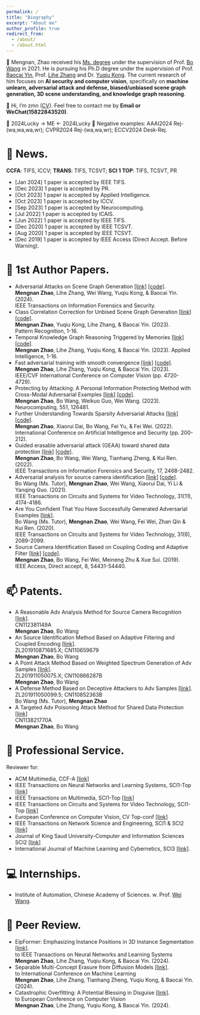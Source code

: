 ```yaml
---
permalink: /
title: "Biography"
excerpt: "About me"
author_profile: true
redirect_from: 
  - /about/
  - /about.html
---
```

👀 Mengnan, Zhao received his [Ms. degree](https://kns.cnki.net/kcms2/article/abstract?v=xBNwvqFr00I758DBo6k1ZC7bbx_n_5AOYMy08Iw2bIixchabLWSl2bsw716sGJJyiSNre1iPlmE-kwxg_QF2jZZ2ft22y6XOEjQexNbLVwcBspTizTRTUSl4MNwMA-hOhB1UJ6nKIyLGw03ZhVGu0w==&uniplatform=NZKPT&language=CHS) under the supervision of Prof. [Bo Wang](http://www.aisdut.cn/WangBo/publications.html) in 2021. He is pursuing his Ph.D degree under the supervision of Prof. [Baocai Yin](https://www.aminer.org/profile/yin-baocai/542d6bb7dabfae12b9804aa7), Prof. [Lihe Zhang](https://scholar.google.com/citations?user=XGPdQbIAAAAJ) and Dr. [Yuqiu Kong](https://scholar.google.com/citations?user=nKrhk4UAAAAJ&hl=zh-CN). The current research of him focuses on __AI security and computer vision__, specifically on __machine unlearn, adversarial attack and defense, biased/unbiased scene graph generation, 3D scene understanding, and knowledge graph reasoning__.

👋 Hi, I’m zmn ([CV](https://github.com/Dlut-lab-zmn/Dlut-lab-zmn.github.io/blob/master/files/zmn.pdf)). Feel free to contact me by __Email or WeChat(15822843520)__.

🙏 2024Lucky -> ME <- 2024Lucky 🙏  Negative examples: AAAI2024 Rej-(wa,wa,wa,wr); CVPR2024 Rej-(wa,wa,wr); ECCV2024 Desk-Rej.

💞️ News.
======
__CCFA__: TIFS, ICCV; __TRANS__: TIFS, TCSVT; __SCI 1 TOP__: TIFS, TCSVT, PR
- \[Jan 2024\] 1 paper is accepted by IEEE TIFS.
- \[Dec 2023\] 1 paper is accepted by PR.
- \[Oct 2023\] 1 paper is accepted by Applied Intelligence.
- \[Oct 2023\] 1 paper is accepted by ICCV.
- \[Sep 2023\] 1 paper is accepted by Neurocomputing.
- \[Jul 2022\] 1 paper is accepted by ICAIS.
- \[Jun 2022\] 1 paper is accepted by IEEE TIFS.
- \[Dec 2020\] 1 paper is accepted by IEEE TCSVT.
- \[Aug 2020\] 1 paper is accepted by IEEE TCSVT.
- \[Dec 2019\] 1 paper is accepted by IEEE Access (Direct Accept. Before Warning).

📝 1st Author Papers.
======
- Adversarial Attacks on Scene Graph Generation [\[link\]](https://ieeexplore.ieee.org/document/10417771) [\[code\]](https://github.com/Dlut-lab-zmn/SGG_Attack).  
__Mengnan Zhao__, Lihe Zhang, Wei Wang, Yuqiu Kong, & Baocai Yin. (2024).  
IEEE Transactions on Information Forensics and Security.
- Class Correlation Correction for Unbised Scene Graph Generation [\[link\]](https://www.sciencedirect.com/science/article/abs/pii/S0031320323009184) [\[code\]](https://github.com/Dlut-lab-zmn/class-correlation-correction).  
__Mengnan Zhao__, Yuqiu Kong, Lihe Zhang, & Baocai Yin. (2023).  
Pattern Recognition, 1-16.
- Temporal Knowledge Graph Reasoning Triggered
by Memories [\[link\]](https://arxiv.org/pdf/2110.08765.pdf) [\[code\]](https://github.com/Dlut-lab-zmn/MTDM).  
__Mengnan Zhao__, Lihe Zhang, Yuqiu Kong, & Baocai Yin. (2023).
Applied Intelligence, 1-16.  
- Fast adversarial training with smooth convergence [\[link\]](https://arxiv.org/pdf/2308.12857v1.pdf) [\[code\]](https://github.com/fat-cs/convergesmooth).  
__Mengnan Zhao__, Lihe Zhang, Yuqiu Kong, & Baocai Yin. (2023).  
IEEE/CVF International Conference on Computer Vision (pp. 4720-4729). 
- Protecting by Attacking: A Personal Information Protecting Method with Cross-Modal Adversarial Examples [\[link\]](https://pdf.sciencedirectassets.com/271597/1-s2.0-S0925231223X00289/1-s2.0-S0925231223006045/main.pdf?X-Amz-Security-Token=IQoJb3JpZ2luX2VjEK%2F%2F%2F%2F%2F%2F%2F%2F%2F%2F%2FwEaCXVzLWVhc3QtMSJHMEUCIQCgPbGg5He9ShbrnyV5xnf%2BwXAb3zoxLvao774p9R0nQwIgHevSbQhf4mwr0b0tP21rA6MEQ1hMrgEciLGTvwNtNmEqswUIeBAFGgwwNTkwMDM1NDY4NjUiDMqMLawQqCI%2B02A%2BMSqQBZ5vePScwJtw3NK%2FLdlDayy%2BDtsagjgYBP5BNu0LoaxaBYcH%2Fl0TexLcJLqkXSE0WAFx5gWS8FaDXXLMApqgC%2B5CPEbJFHmjUucoj0%2FSooo%2BZOqsuVgsH2ozlwrZ9Ryq7etmUKR1pqB5l9Yzj2nuJmXvYy3tkvgo0nWSS2eR1%2B2YVNlI%2BLGhzsnYtuL9ZkR7yCIz1BzppSWialfnS%2ByefP9aX%2B6GORa%2FlsjAb%2BXJRU%2BQsWVB45xVCTzKCaflhMZX5ChV7ZEELor1bJ%2FaSDAquLPZLTyNFOwZfF2TDywCbfJGCiRWTD%2Bpm%2FrE4mwP5uVsiD%2FadK0J2Wg%2BESMjizEL2BayJ9E3tGXtIvg3XOyuztOkn7AjitQsC3KCELevr0gToNLFITqEJO3UvALYMQUdmmaPLicQEd1H7%2F%2FXRQXbrxkLCMJ%2FCDIimtfQSoMSaKovxLpybF7IzJhuT%2FORV2JqSeiM0I5hU9UYYt1OeLxEHVjezzQjvAxONj%2FHlYJlpwLd2wZUbZ5OozLQA5VnWXCRkFdHP12d7JRFaJRLpxguSDXSfpNL%2FseHjct86NVTwfWjTOc2dNdbjI4YhOcwVy5%2BDrcp2OTqmshg%2BjUnABlDLu8pKYZ5b7WrBGdStjDI0ZQgQDsTKFeIyDbEN0uVVMogoDop7jrd%2FhMAVf8Ztk%2FxzrI%2BO4kwuh7t6ATe7oQfnz%2BBDl2nm%2BO%2Bi8vipSybPXfERqEgiyhMmR6ng4asQbWtFfTi53%2BjGcE34wE8fuSERvD%2BYKa7AipbjCCcBG1mrvuJ4HBMTZu9ggMPJ%2Fb9%2BtYt3Na%2B4pG0xQX48PjtP2H%2B5FG7WDFOAnfA9wBIbZIknZu%2BAv2XrS%2B%2FmXCIAOLWmpiAAemYMO7FracGOrEB%2FLIqUjH%2Bgejc30tm%2Flr3AI%2FfAq3kPtC30KjZOU4ygFbUejcskEyL8bSW5TbfRamFEBIbqrObd%2Be%2FYk%2FRw7CHt9xOeJ0BBljIGeffWH7CZslbVwDnPcYf%2Btp%2BusJN6ARd66nmGzJl83FSD9Svkw7ukilI1WbadgJssC4O2zEGSuv%2FPTAP40QecMvSfnJnOrbU8gCh298EMYkUQnVAX5fZXaPkCW6%2BHW3YiM79oY%2FDQNar&X-Amz-Algorithm=AWS4-HMAC-SHA256&X-Amz-Date=20230827T150528Z&X-Amz-SignedHeaders=host&X-Amz-Expires=300&X-Amz-Credential=ASIAQ3PHCVTY75DHB47S%2F20230827%2Fus-east-1%2Fs3%2Faws4_request&X-Amz-Signature=5482345a7970ae0407b3d1207d1e1d83299e1da4437f000dd0ede290b27b10d1&hash=9209517e1a31568f388718f31024b4fddc25cbc2e84429a806bce2a55abfee10&host=68042c943591013ac2b2430a89b270f6af2c76d8dfd086a07176afe7c76c2c61&pii=S0925231223006045&tid=spdf-df7a3083-a434-449d-9963-f4d2464c0213&sid=8447c51e1f06444ef93a26244c6f1502def9gxrqa&type=client&tsoh=d3d3LnNjaWVuY2VkaXJlY3QuY29t&ua=070058070a57575259&rr=7fd5367f7ff224d3&cc=cn) [\[code\]](https://github.com/Dlut-lab-zmn/Image-Captioning-Attack).  
__Mengnan Zhao__, Bo Wang, Weikuo Guo, Wei Wang. (2023).  
Neurocomputing, 551, 126481.
- Further Understanding Towards Sparsity Adversarial Attacks [\[link\]](http://ice.dlut.edu.cn/WangBo/Publications/Conference/FurtherUnderstandingTowardsSparsityAdversarialAttacks-2022.pdf) [\[code\]](https://github.com/Dlut-lab-zmn/Least_pixel_attack).  
__Mengnan Zhao__, Xiaorui Dai, Bo Wang, Fei Yu, & Fei Wei. (2022).  
International Conference on Artificial Intelligence and Security (pp. 200-212).
- Guided erasable adversarial attack (GEAA) toward shared data protection [\[link\]](https://ieeexplore.ieee.org/stamp/stamp.jsp?tp=&arnumber=9808181) [\[code\]](https://github.com/Dlut-lab-zmn/GEAA-for-data-protection).  
__Mengnan Zhao__, Bo Wang, Wei Wang, Tianhang Zheng, & Kui Ren. (2022).  
IEEE Transactions on Information Forensics and Security, 17, 2468-2482.
- Adversarial analysis for source camera identification [\[link\]](https://ieeexplore.ieee.org/stamp/stamp.jsp?tp=&arnumber=9306891) [\[code\]](https://github.com/Dlut-lab-zmn/Source-attack).  
Bo Wang (Ms. Tutor), __Mengnan Zhao__, Wei Wang, Xiaorui Dai, Yi Li & Yanqing Guo. (2021).  
IEEE Transactions on Circuits and Systems for Video Technology, 31(11), 4174-4186.
- Are You Confident That You Have Successfully Generated Adversarial Examples [\[link\]](https://ieeexplore.ieee.org/stamp/stamp.jsp?tp=&arnumber=9169672).  
Bo Wang (Ms. Tutor), __Mengnan Zhao__, Wei Wang, Fei Wei, Zhan Qin & Kui Ren. (2020).  
IEEE Transactions on Circuits and Systems for Video Technology, 31(6), 2089-2099.
- Source Camera Identification Based on Coupling Coding and Adaptive Filter [\[link\]](https://ieeexplore.ieee.org/stamp/stamp.jsp?tp=&arnumber=8932363) [\[code\]]().  
__Mengnan Zhao__, Bo Wang, Fei Wei, Meineng Zhu & Xue Sui. (2019).  
IEEE Access, Direct accept, 8, 54431-54440.

📫 Patents.
======
- A Reasonable Adv Analysis Method for Source Camera Recognition [\[link\]](https://www.xjishu.com/zhuanli/55/202011283607.html).  
CN112381149A  
__Mengnan Zhao__, Bo Wang
- An Source Identification Method Based on Adaptive Filtering and Coupled Encoding [\[link\]](https://xueshu.baidu.com/usercenter/paper/show?paperid=1p1q0050yk1c0cg06m4x0jp0p6065601&site=xueshu_se).  
ZL201910871685.X; CN110659679  
__Mengnan Zhao__, Bo Wang  
- A Point Attack Method Based on Weighted Spectrum Generation of Adv Samples [\[link\]](https://xueshu.baidu.com/usercenter/paper/show?paperid=160n02v00u1q0mb0nd3j00c00u459303&site=xueshu_se).  
ZL201911050075.X; CN110866287B  
__Mengnan Zhao__, Bo Wang
- A Defense Method Based on Deceptive Attackers to Adv Samples [\[link\]](https://xueshu.baidu.com/usercenter/paper/show?paperid=1u0u0ry0wu3308400t520eu0kw090862&site=xueshu_se).  
ZL201911050099.5; CN110852363B  
Bo Wang (Ms. Tutor), __Mengnan Zhao__
- A Targeted Adv Poisoning Attack Method for Shared Data Protection [\[link\]](https://xueshu.baidu.com/usercenter/paper/show?paperid=133g0ja0h63s0jn0uv2h0vp0qx368771&site=xueshu_se)  
CN113821770A  
__Mengnan Zhao__, Bo Wang

🌱 Professional Service.
======
Reviewer for: 
- ACM Multimedia, CCF-A [\[link\]](https://2024.acmmm.org/)
- IEEE Transactions on Neural Networks and Learning Systems, SCI1-Top [\[link\]](https://www.letpub.com.cn/index.php?page=journalapp&view=detail&journalid=8837)
- IEEE Transactions on Multimedia, SCI1-Top [\[link\]](https://www.letpub.com.cn/index.php?journalid=3404&page=journalapp&view=detail)
- IEEE Transactions on Circuits and Systems for Video Technology, SCI1-Top [\[link\]](https://www.letpub.com.cn/index.php?page=journalapp&view=detail&journalid=3369)
- European Conference on Computer Vision, CV Top-conf [\[link\]]()
- IEEE Transactions on Network Science and Engineering, SCI1 & SCI2 [\[link\]](https://www.letpub.com.cn/index.php?journalid=10891&page=journalapp&view=detail)
- Journal of King Saud University-Computer and Information Sciences SCI2 [\[link\]](https://www.letpub.com.cn/index.php?journalid=11137&page=journalapp&view=detail)
- International Journal of Machine Learning and Cybernetics, SCI3 [\[link\]](https://www.letpub.com.cn/index.php?journalid=10028&page=journalapp&view=detail).

💻 Internships.
======
- Institute of Automation, Chinese Academy of Sciences. w. Prof. [Wei Wang](http://cripac.ia.ac.cn/people/wwang/).

📝 Peer Review.
======
- EipFormer: Emphasizing Instance Positions in 3D Instance Segmentation [\[link\]](https://arxiv.org/pdf/2312.05602.pdf).  
to IEEE Transactions on Neural Networks and Learning Systems  
__Mengnan Zhao__, Lihe Zhang, Yuqiu Kong, & Baocai Yin. (2024).  
- Separable Multi-Concept Erasure from Diffusion Models [\[link\]](https://arxiv.org/abs/2402.05947).  
to International Conference on Machine Learning  
__Mengnan Zhao__, Lihe Zhang, Tianhang Zheng, Yuqiu Kong, & Baocai Yin. (2024). 
- Catastrophic Overfitting: A Potential Blessing in Disguise [\[link\]](https://arxiv.org/pdf/2402.18211.pdf).  
to European Conference on Computer Vision  
__Mengnan Zhao__, Lihe Zhang, Yuqiu Kong, & Baocai Yin. (2024). 
